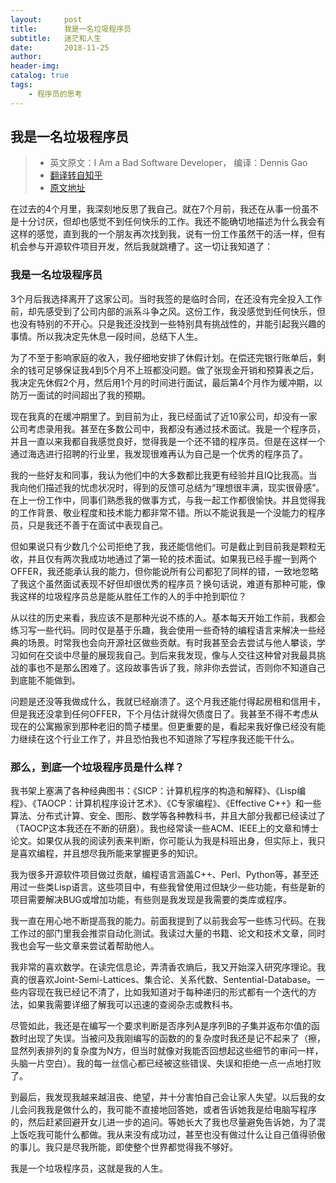 ```yaml
---
layout:     post
title:      我是一名垃圾程序员
subtitle:   迷茫和人生
date:       2018-11-25
author:     
header-img: 
catalog: true
tags:
    - 程序员的思考
---
```


## 我是一名垃圾程序员 

> * 英文原文：I Am a Bad Software Developer， 编译：Dennis Gao
> * [翻译转自知乎](https://www.zhihu.com/question/26991985/answer/34814874)
> * [原文地址](https://www.zhihu.com/question/26991985)

在过去的4个月里，我深刻地反思了我自己。就在7个月前，我还在从事一份虽不是十分讨厌，但却也感觉不到任何快乐的工作。我还不能确切地描述为什么我会有这样的感觉，直到我的一个朋友再次找到我，说有一份工作虽然干的活一样，但有机会参与开源软件项目开发，然后我就跳槽了。这一切让我知道了：

### 我是一名垃圾程序员

3个月后我选择离开了这家公司。当时我签的是临时合同，在还没有完全投入工作前，却先感受到了公司内部的派系斗争之风。这份工作，我没感觉到任何快乐，但也没有特别的不开心。只是我还没找到一些特别具有挑战性的，并能引起我兴趣的事情。所以我决定先休息一段时间，总结下人生。

为了不至于影响家庭的收入，我仔细地安排了休假计划。在偿还完银行账单后，剩余的钱可足够保证我4到5个月不上班都没问题。做了张现金开销和预算表之后，我决定先休假2个月，然后用1个月的时间进行面试，最后第4个月作为缓冲期，以防万一面试的时间超出了我的预期。

现在我真的在缓冲期里了。到目前为止，我已经面试了近10家公司，却没有一家公司考虑录用我。甚至在多数公司中，我都没有通过技术面试。我是一个程序员，并且一直以来我都自我感觉良好，觉得我是一个还不错的程序员。但是在这样一个通过海选进行招聘的行业里，我发现很难再认为自己是一个优秀的程序员了。

我的一些好友和同事，我认为他们中的大多数都比我更有经验并且IQ比我高。当我向他们描述我的忧虑状况时，得到的反馈可总结为“理想很丰满，现实很骨感”。在上一份工作中，同事们熟悉我的做事方式，与我一起工作都很愉快。并且觉得我的工作背景、敬业程度和技术能力都非常不错。所以不能说我是一个没能力的程序员，只是我还不善于在面试中表现自己。

但如果说只有少数几个公司拒绝了我，我还能信他们。可是截止到目前我是颗粒无收，并且仅有两次我成功地通过了第一轮的技术面试。如果我已经手握一到两个OFFER，我还能承认我的能力，但你能说所有公司都犯了同样的错，一致地忽略了我这个虽然面试表现不好但却很优秀的程序员？换句话说，难道有那种可能，像我这样的垃圾程序员总是能从胜任工作的人的手中抢到职位？

从以往的历史来看，我应该不是那种光说不练的人。基本每天开始工作前，我都会练习写一些代码。同时仅是基于乐趣，我会使用一些奇特的编程语言来解决一些经典的场景。时常我也会向开源社区做些贡献。有时我甚至会去尝试与他人攀谈，学习如何在交谈中尽量的展现我自己。到后来我发现，像与人交往这种曾对我最具挑战的事也不是那么困难了。这段故事告诉了我，除非你去尝试，否则你不知道自己到底能不能做到。

问题是还没等我做成什么，我就已经崩溃了。这个月我还能付得起房租和信用卡，但是我还没拿到任何OFFER，下个月估计就得欠债度日了。我甚至不得不考虑从现在的公寓搬家到那种老旧的筒子楼里。但更重要的是，看起来我好像已经没有能力继续在这个行业工作了，并且恐怕我也不知道除了写程序我还能干什么。

### 那么，到底一个垃圾程序员是什么样？

我书架上塞满了各种经典图书：《SICP：计算机程序的构造和解释》、《Lisp编程》、《TAOCP：计算机程序设计艺术》、《C专家编程》、《Effective C++》和一些算法、分布式计算、安全、图形、数学等各种教科书，并且大部分我都已经读过了（TAOCP这本我还在不断的研磨）。我也经常读一些ACM、IEEE上的文章和博士论文。如果仅从我的阅读列表来判断，你可能认为我是科班出身，但实际上，我只是喜欢编程，并且想尽我所能来掌握更多的知识。

我为很多开源软件项目做过贡献，编程语言涵盖C++、Perl、Python等，甚至还用过一些类Lisp语言。这些项目中，有些我曾使用过但缺少一些功能，有些是新的项目需要解决BUG或增加功能，有些则是我发现是我需要的类库或程序。

我一直在用心地不断提高我的能力。前面我提到了以前我会写一些练习代码。在我工作过的部门里我会推崇自动化测试。我读过大量的书籍、论文和技术文章，同时我也会写一些文章来尝试着帮助他人。

我非常的喜欢数学。在读完信息论，弄清香农熵后，我又开始深入研究序理论。我真的很喜欢Joint-Semi-Lattices、集合论、关系代数、Sentential-Database。一些内容现在我已经记不清了，比如我知道对于每种递归的形式都有一个迭代的方法，如果我需要详细了解我可以迅速的查阅杂志或教科书。

尽管如此，我还是在编写一个要求判断是否序列A是序列B的子集并返布尔值的函数时出现了失误。当被问及我刚编写的函数的的复杂度时我还是记不起来了（擦，显然列表排列的复杂度为N方，但当时就像对我能否回想起这些细节的审问一样，头脑一片空白）。我的每一丝信心都已经被这些错误、失误和拒绝一点一点地打败了。

到最后，我发现我越来越沮丧、绝望，并十分害怕自己会让家人失望。以后我的女儿会问我我是做什么的，我可能不直接地回答她，或者告诉她我是给电脑写程序的，然后赶紧回避开女儿进一步的追问。等她长大了我也尽量避免告诉她，为了混上饭吃我可能什么都做。我从来没有成功过，甚至也没有做过什么让自己值得骄傲的事儿。我只是尽我所能，即使整个世界都觉得我不够好。

我是一个垃圾程序员，这就是我的人生。

